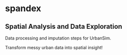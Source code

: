# spandex

## Spatial Analysis and Data Exploration

Data processing and imputation steps for UrbanSim.

Transform messy urban data into spatial insight!